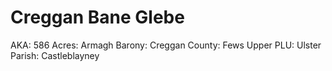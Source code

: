 # Creggan Bane Glebe

AKA: 586
Acres: Armagh
Barony: Creggan
County: Fews Upper
PLU: Ulster
Parish: Castleblayney